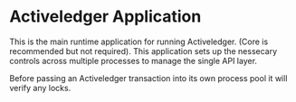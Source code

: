 # Activeledger Application

This is the main runtime application for running Activeledger. (Core is recommended but not required). This application sets up the nessecary controls across multiple processes to manage the single API layer.

Before passing an Activeledger transaction into its own process pool it will verify any locks.